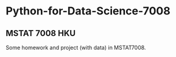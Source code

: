# Python-for-Data-Science-7008
## MSTAT 7008 HKU
Some homework and project (with data) in MSTAT7008. 
